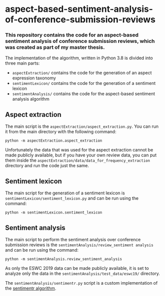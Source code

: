 # aspect-based-sentiment-analysis-of-conference-submission-reviews
### This repository contains the code for an aspect-based sentiment analysis of conference submission reviews, which was created as part of my master thesis.

The implementation of the algorithm, written in Python 3.8 is divided into three main parts:
- `aspectExtraction/` contains the code for the generation of an aspect expression taxonomy
- `sentimentLexicon/` contains the code for the generation of a sentiment lexicon
- `sentimentAnalysis/` contains the code for the aspect-based sentiment analysis algorithm

## Aspect extraction
The main script is the `aspectExtraction/aspect_extraction.py`. You can run it from the main directory with the following command:

`python -m aspectExtraction.aspect_extraction`

Unfortunately the data that was used for the aspect extraction cannot be made publicly available, but
if you have your own review data, you can put them inside the `aspectExtraction/data/data_for_frequency_extraction`
directory and run the code just the same.

## Sentiment lexicon
The main script for the generation of a sentiment lexicon is `sentimentLexicon/sentiment_lexicon.py` and can be run
using the command:

`python -m sentimentLexicon.sentiment_lexicon`

## Sentiment analysis
The main script to perform the sentiment analysis over conference submission reviews is the `sentimentAnalysis/review_sentiment analysis`
and can be run using the command:

`python -m sentimentAnalysis.review_sentiment_analysis`

As only the ESWC 2019 data can be made publicly available, it is set to analyze only the data in the `sentimentAnalysis/test_data/eswc19/`
directory.

The `sentimentAnalysis/sentimentr.py` script is a custom implementation of the [sentimentr algorithm](https://github.com/trinker/sentimentr).